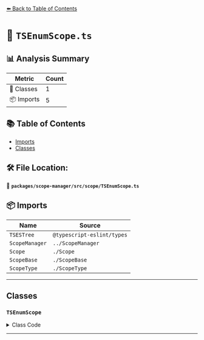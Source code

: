 [⬅️ Back to Table of Contents](../../../../index.md)

# 📄 `TSEnumScope.ts`

## 📊 Analysis Summary

| Metric | Count |
|--------|-------|
| 🧱 Classes | 1 |
| 📦 Imports | 5 |

## 📚 Table of Contents

- [Imports](#imports)
- [Classes](#classes)

## 🛠️ File Location:
📂 **`packages/scope-manager/src/scope/TSEnumScope.ts`**

## 📦 Imports

| Name | Source |
|------|--------|
| `TSESTree` | `@typescript-eslint/types` |
| `ScopeManager` | `../ScopeManager` |
| `Scope` | `./Scope` |
| `ScopeBase` | `./ScopeBase` |
| `ScopeType` | `./ScopeType` |


---

## Classes

### `TSEnumScope`

<details><summary>Class Code</summary>

```ts
export class TSEnumScope extends ScopeBase<
  ScopeType.tsEnum,
  TSESTree.TSEnumDeclaration,
  Scope
> {
  constructor(
    scopeManager: ScopeManager,
    upperScope: TSEnumScope['upper'],
    block: TSEnumScope['block'],
  ) {
    super(scopeManager, ScopeType.tsEnum, upperScope, block, false);
  }
}
```
</details>


---